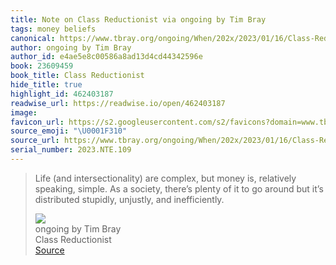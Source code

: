 ```yaml
---
title: Note on Class Reductionist via ongoing by Tim Bray
tags: money beliefs
canonical: https://www.tbray.org/ongoing/When/202x/2023/01/16/Class-Reductionism
author: ongoing by Tim Bray
author_id: e4ae5e8c00586a8ad13d4cd44342596e
book: 23609459
book_title: Class Reductionist
hide_title: true
highlight_id: 462403187
readwise_url: https://readwise.io/open/462403187
image:
favicon_url: https://s2.googleusercontent.com/s2/favicons?domain=www.tbray.org
source_emoji: "\U0001F310"
source_url: https://www.tbray.org/ongoing/When/202x/2023/01/16/Class-Reductionism#:~:text=Life%20%28and%20intersectionality%29,unjustly%2C%20and%20inefficiently.
serial_number: 2023.NTE.109
---
```

> Life (and intersectionality) are complex, but money is, relatively speaking, simple. As a society, there’s plenty of it to go around but it’s distributed stupidly, unjustly, and inefficiently.
> <div class="quoteback-footer"><div class="quoteback-avatar"><img class="mini-favicon" src="https://s2.googleusercontent.com/s2/favicons?domain=www.tbray.org"></div><div class="quoteback-metadata"><div class="metadata-inner"><span style="display:none">FROM:</span><div aria-label="ongoing by Tim Bray" class="quoteback-author"> ongoing by Tim Bray</div><div aria-label="Class Reductionist" class="quoteback-title"> Class Reductionist</div></div></div><div class="quoteback-backlink"><a target="_blank" aria-label="go to the full text of this quotation" rel="noopener" href="https://www.tbray.org/ongoing/When/202x/2023/01/16/Class-Reductionism#:~:text=Life%20%28and%20intersectionality%29,unjustly%2C%20and%20inefficiently." class="quoteback-arrow"> Source</a></div></div>